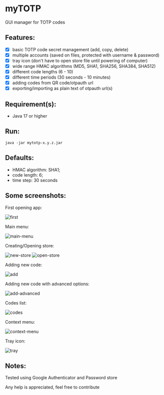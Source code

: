# myTOTP
GUI manager for TOTP  codes

## Features:
- [x] basic TOTP code secret management (add, copy, delete)
- [x] multiple accounts (saved on files, protected with username & password)
- [x] tray icon (don't have to open store file until powering of computer)
- [x] wide range HMAC algorithms (MD5, SHA1, SHA256, SHA384, SHA512)
- [x] different code lengths (6 - 10)
- [x] different time periods (30 seconds - 10 minutes)
- [x] adding codes from QR code/otpauth url
- [x] exporting/importing as plain text of otpauth url(s) 

## Requirement(s):
- Java 17 or higher

## Run:

```shell
java -jar mytotp-x.y.z.jar
```

## Defaults:
* HMAC algorithm: SHA1;
* code length: 6;
* time step: 30 seconds

## Some screenshots:

First opening app:

![first](assets/first.jpg)

Main menu:

![main-menu](assets/main-menu.jpg)

Creating/Opening store:

![new-store](assets/new-store.jpg)
![open-store](assets/open-store.jpg)

Adding new code:

![add](assets/add.jpg)

Adding new code with advanced options:

![add-advanced](assets/add-advanced.jpg)

Codes list:

![codes](assets/codes.jpg)

Context menu:

![context-menu](assets/context-menu.jpg)

Tray icon:

![tray](assets/tray.jpg)


## Notes:
Tested using Google Authenticator and Password store

Any help is appreciated, feel free to contribute